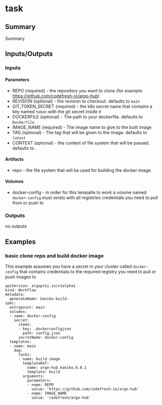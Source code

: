# task

## Summary
Summary

## Inputs/Outputs

### Inputs
#### Parameters
* REPO (required) - the repository you want to clone (for example: https://github.com/codefresh-io/argo-hub)
* REVISION (optional) - the revision to checkout. defaults to `main`
* GIT_TOKEN_SECRET (required) - the k8s secret name that contains a key named `token` with the git secret inside it
* DOCKERFILE (optional) - The path to your dockerfile. defaults to `Dockerfile`
* IMAGE_NAME (required) - The image name to give to the built image
* TAG (optional) - The tag that will be given to the image. defaults to `latest`
* CONTEXT (optional) - the context of file system that will be passed. defaults to `.`

#### Artifacts
* repo - the file system that will be used for building the docker image.

#### Volumes
* docker-config - in order for this tempalte to work a volume named `docker-config` must exists with all registries credentials you need to pull from or push to

### Outputs
no outputs

## Examples

### basic clone repo and build docker image
This example assumes you have a secret in your cluster called `docker-config` that contains credentials to the required registry you need to pull or push images to

```
apiVersion: argoproj.io/v1alpha1
kind: Workflow
metadata:
  generateName: kaniko-build-
spec:
  entrypoint: main
  volumes:
  - name: docker-config
    secret:
      items:
      - key: .dockerconfigjson
        path: config.json
      secretName: docker-config
  templates:
  - name: main
    dag:
      tasks:
      - name: build-image
        templateRef:
          name: argo-hub.kaniko.0.0.1
          template: build
        arguments:
          parameters:
          - name: REPO
            value: 'https://github.com/codefresh-io/argo-hub'
          - name: IMAGE_NAME
            value: 'codefresh/argo-hub'
```
